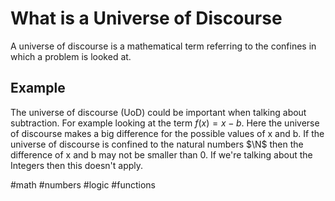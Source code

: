 # What is a Universe of Discourse
A universe of discourse is a mathematical term referring to the confines in which a problem is looked at.

## Example
The universe of discourse (UoD) could be important when talking about subtraction.
For example looking at the term $f(x) = x-b$. Here the universe of discourse makes a big difference for the possible 
values of x and b. If the universe of discourse is confined to the natural numbers $\N$ then the difference of x and b may not be smaller than 0.
If we're talking about the Integers then this doesn't apply.

#math #numbers #logic #functions